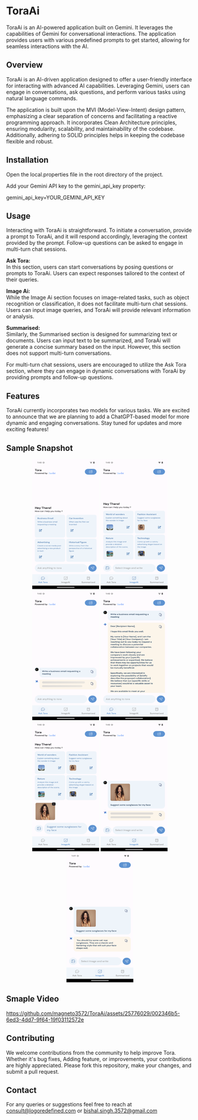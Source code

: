 # ToraAi

ToraAi is an AI-powered application built on Gemini. It leverages the capabilities of Gemini for conversational interactions. The application provides users with various predefined prompts to get started, allowing for seamless interactions with the AI.

## Overview

ToraAi is an AI-driven application designed to offer a user-friendly interface for interacting with advanced AI capabilities. Leveraging Gemini, users can engage in conversations, ask questions, and perform various tasks using natural language commands.

The application is built upon the MVI (Model-View-Intent) design pattern, emphasizing a clear separation of concerns and facilitating a reactive programming approach. It incorporates Clean Architecture principles, ensuring modularity, scalability, and maintainability of the codebase. Additionally, adhering to SOLID principles helps in keeping the codebase flexible and robust.

## Installation

Open the local.properties file in the root directory of the project.

Add your Gemini API key to the gemini_api_key property:

gemini_api_key=YOUR_GEMINI_API_KEY

## Usage

Interacting with ToraAi is straightforward. To initiate a conversation, provide a prompt to ToraAi, and it will respond accordingly, leveraging the context provided by the prompt. Follow-up questions can be asked to engage in multi-turn chat sessions.

**Ask Tora:**  
In this section, users can start conversations by posing questions or prompts to ToraAi. Users can expect responses tailored to the context of their queries.

**Image Ai:**  
While the Image Ai section focuses on image-related tasks, such as object recognition or classification, it does not facilitate multi-turn chat sessions. Users can input image queries, and ToraAi will provide relevant information or analysis.

**Summarised:**  
Similarly, the Summarised section is designed for summarizing text or documents. Users can input text to be summarized, and ToraAi will generate a concise summary based on the input. However, this section does not support multi-turn conversations.

For multi-turn chat sessions, users are encouraged to utilize the Ask Tora section, where they can engage in dynamic conversations with ToraAi by providing prompts and follow-up questions.

## Features

ToraAi currently incorporates two models for various tasks. We are excited to announce that we are planning to add a ChatGPT-based model for more dynamic and engaging conversations. Stay tuned for updates and more exciting features!

## Sample Snapshot


<div align="center">
     <img src="/images/1.png"width="180px" height="350px"</img>
     <img src="/images/2.png"width="180px" height="350px"</img>
     <img src="/images/3.png"width="180px" height="350px"</img>
     <img src="/images/4.png"width="180px" height="350px"</img>
     <img src="/images/5.png"width="180px" height="350px"</img>
     <img src="/images/6.png"width="180px" height="350px"</img>
     <img src="/images/7.png"width="180px" height="350px"</img> 
</div>

## Smaple Video

https://github.com/magneto3572/ToraAi/assets/25776029/002346b5-6ed3-4dd7-9f64-19f03112572e

## Contributing

We welcome contributions from the community to help improve Tora. Whether it's bug fixes, Adding feature, or improvements, your contributions are highly appreciated. Please fork this repository, make your changes, and submit a pull request.

## Contact

For any queries or suggestions feel free to reach at consult@logoredefined.com or bishal.singh.3572@gmail.com
